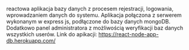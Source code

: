 reactowa aplikacja bazy danych z procesem rejestracji, logowania, wprowadzaniem danych do systemu. Aplikacja połączona z serwerem wykonanym w express js, podłączone do bazy danych mongoDB. Dodatkowo panel administratora z możliwością weryfikacji baz danych wszystkich userów.
Link do apikacji: https://react-node-app-db.herokuapp.com/

